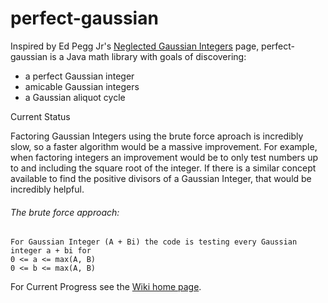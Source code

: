 # perfect-gaussian

Inspired by Ed Pegg Jr's [Neglected Gaussian Integers](http://www.mathpuzzle.com/Gaussians.html) page, perfect-gaussian is a Java math library with goals of discovering:
* a perfect Gaussian integer
* amicable Gaussian integers
* a Gaussian aliquot cycle

Current Status

Factoring Gaussian Integers using the brute force aproach is incredibly slow, so a faster algorithm would be a massive improvement. For example, when factoring integers an improvement would be to only test numbers up to and including the square root of the integer. If there is a similar concept available to find the positive divisors of a Gaussian Integer, that would be incredibly helpful.

###### The brute force approach:
    For Gaussian Integer (A + Bi) the code is testing every Gaussian integer a + bi for 
    0 <= a <= max(A, B)
    0 <= b <= max(A, B)

For Current Progress see the [Wiki home page](https://github.com/eli-mcgowan/perfect-gaussian/wiki).
